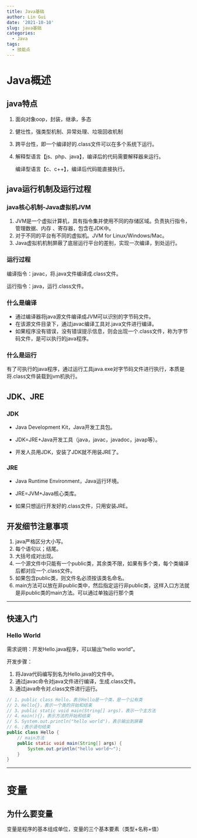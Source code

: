 ```yaml
---
title: Java基础
author: Lin Gui
date: '2021-10-10'
slug: java基础
categories:
  - Java
tags:
  - 技能点
---
```


# Java概述

## java特点

1.  面向对象oop，封装，继承，多态

2.  健壮性，强类型机制、异常处理、垃圾回收机制

3.  跨平台性，即一个编译好的.class文件可以在多个系统下运行。

4.  解释型语言【js、php、java】，编译后的代码需要解释器来运行。

    编译型语言【c、c++】，编译后代码能直接执行。

## java运行机制及运行过程

### java核心机制-Java虚拟机JVM

1.  JVM是一个虚拟计算机，具有指令集并使用不同的存储区域。负责执行指令，管理数据、内存 、寄存器，包含在JDK中。
2.  对于不同的平台有不同的虚拟机。JVM for Linux/Windows/Mac。
3.  Java虚拟机机制屏蔽了底层运行平台的差别，实现一次编译，到处运行。

### 运行过程

编译指令：javac，将.java文件编译成.class文件。

运行指令：java，运行.class文件。

### 什么是编译

-   通过编译器将java源文件编译成JVM可以识别的字节码文件。
-   在该源文件目录下，通过javac编译工具对.java文件进行编译。
-   如果程序没有错误，没有错误提示信息，则会出现一个.class文件，称为字节码文件，是可以执行的java程序。

### 什么是运行

有了可执行的java程序，通过运行工具java.exe对字节码文件进行执行，本质是将.class文件装载到jvm机执行。

## JDK、JRE

### JDK

-   Java Development Kit，Java开发工具包。

-   JDK=JRE+Java开发工具（java，javac，javadoc，javap等）。

-   开发人员用JDK，安装了JDK就不用装JRE了。


### JRE

-   Java Runtime Environment，Java运行环境。

-   JRE=JVM+Java核心类库。
-   如果只想运行开发好的.class文件，只用安装JRE。

## 开发细节注意事项

1.  java严格区分大小写。
2.  每个语句以；结尾。
3.  大括号成对出现。
4.  一个源文件中只能有一个public类，其余类不限，如果有多个类，每个类编译后都对应一个.class文件。
5.  如果包含public类，则文件名必须按该类名命名。
6.  main方法可以放在非public类中，然后指定运行非public类，这样入口方法就是非public类的main方法。可以通过单独运行那个类

------

## 快速入门

### Hello World

需求说明：开发Hello.java程序，可以输出“hello world”。

开发步骤：

1.  将Java代码编写到名为Hello.java的文件中。
2.  通过javac命令对java文件进行编译，生成.class文件。
3.  通过java命令对.class文件进行运行。

```java
// 1、public class Hello，表示Hello是一个类，是一个公有类
// 2、Hello{}，表示一个类的开始和结束
// 3、public static void main(String[] args)，表示一个主方法
// 4、main(){}，表示方法的开始和结束
// 5、System.out.println("hello world")，表示输出到屏幕
// 6、;表示语句结束
public class Hello {
	// main方法
	public static void main(String[] args) {
		System.out.println("hello world～");
	}
}
```

------

# 变量

## 为什么要变量

变量是程序的基本组成单位，变量的三个基本要素（类型+名称+值）
